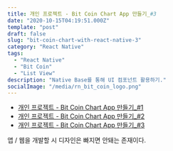 ```yaml
---
title: 개인 프로젝트 - Bit Coin Chart App 만들기_#3
date: "2020-10-15T04:19:51.000Z"
template: "post"
draft: false
slug: "bit-coin-chart-with-react-native-3"
category: "React Native"
tags:
  - "React Native"
  - "Bit Coin"
  - "List View"
description: "Native Base를 통해 UI 컴포넌트 활용하기."
socialImage: "/media/rn_bit_coin_logo.png"
---
```


- [개인 프로젝트 - Bit Coin Chart App 만들기_#1](/posts/bit-coin-chart-with-react-native-1)
- [개인 프로젝트 - Bit Coin Chart App 만들기_#2](/posts/bit-coin-chart-with-react-native-2)
- [개인 프로젝트 - Bit Coin Chart App 만들기_#3](/posts/bit-coin-chart-with-react-native-3)

앱 / 웹을 개발할 시 디자인은 빠지면 안돼는 존재이다.